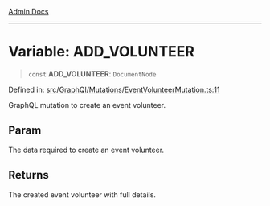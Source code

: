 [Admin Docs](/)

---

# Variable: ADD_VOLUNTEER

> `const` **ADD_VOLUNTEER**: `DocumentNode`

Defined in: [src/GraphQl/Mutations/EventVolunteerMutation.ts:11](https://github.com/PalisadoesFoundation/talawa-admin/blob/main/src/GraphQl/Mutations/EventVolunteerMutation.ts#L11)

GraphQL mutation to create an event volunteer.

## Param

The data required to create an event volunteer.

## Returns

The created event volunteer with full details.
